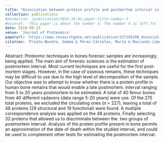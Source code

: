 ```yaml
---
title: "Association between protein profile and postmortem interval in human bone remains"
collection: publications
#permalink: /publication/2015-10-01-paper-title-number-3
#excerpt: 'This paper is about the number 3. The number 4 is left for future work.'
date: 2018-08-23
venue: 'Journal of Proteomics'
paperurl: 'https://www.researchgate.net/publication/327195208_Association_between_protein_profile_and_postmortem_interval_in_human_bone_remains'
citation: 'Prieto-Bonete, Gemma & Pérez-Cárceles, María & Maurandi-López, Antonio & Pérez, Cristina & Luna, Aurelio. (2018). Association between protein profile and postmortem interval in human bone remains.  <i>Journal of Proteomics</i>. 192. 10.1016/j.jprot.2018.08.008.'
---
```



Abstract: Proteomic techniques in bones forensic samples are increasingly, being applied. The main aim of forensic sciences is the estimation of postmortem interval. Most current techniques are useful for the first post-mortem stages. However, in the case of osseous remains, these techniques may be difficult to use due to the high level of decomposition of the sample. Our objective was to attempt to know whether there is a protein profile in human bone remains that would enable a late postmortem. interval ranging from 5 to 20 years postmortem to be estimated. A total of 40 femur bones from 40 different cadavers (data range 5-20 years) were use. Of the 275 total proteins, we excluded the circulating ones (n = 227), leaving a total of 48 proteins (29 structural and 19 functional) were found. A multiple correspondence analysis was applied on the 48 proteins. Finally selecting 32 proteins that allowed us to discriminate between the. two groups of postmortem interval. Analysis of the protein profile present in bone permits an approximation of the date of death within the studied interval, and could be used to complement other tests for estimating the postmortem interval.
